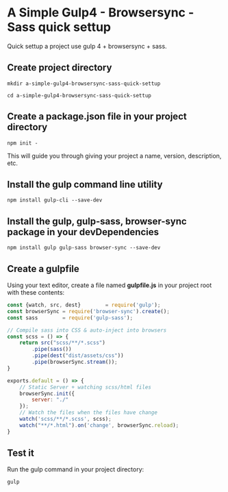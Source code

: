 # A Simple Gulp4 - Browsersync - Sass quick settup
Quick settup a project use gulp 4 + browsersync + sass.



## Create project directory

```
mkdir a-simple-gulp4-browsersync-sass-quick-settup
```

```
cd a-simple-gulp4-browsersync-sass-quick-settup
```

## Create a package.json file in your project directory

```
npm init -
```
This will guide you through giving your project a name, version, description, etc.

## Install the gulp command line utility

```
npm install gulp-cli --save-dev
```

## Install the gulp, gulp-sass, browser-sync package in your devDependencies

```
npm install gulp gulp-sass browser-sync --save-dev
```

## Create a gulpfile
Using your text editor, create a file named __gulpfile.js__ in your project root with these contents:

```javascript
const {watch, src, dest}        = require('gulp');
const browserSync = require('browser-sync').create();
const sass        = require('gulp-sass');

// Compile sass into CSS & auto-inject into browsers
const scss = () => {
    return src("scss/**/*.scss")
        .pipe(sass())
        .pipe(dest("dist/assets/css"))
        .pipe(browserSync.stream());
} 

exports.default = () => {
    // Static Server + watching scss/html files 
    browserSync.init({
        server: "./"
    });
    // Watch the files when the files have change
    watch('scss/**/*.scss', scss);
    watch("**/*.html").on('change', browserSync.reload);
}
```

## Test it
Run the gulp command in your project directory:

```
gulp
```
